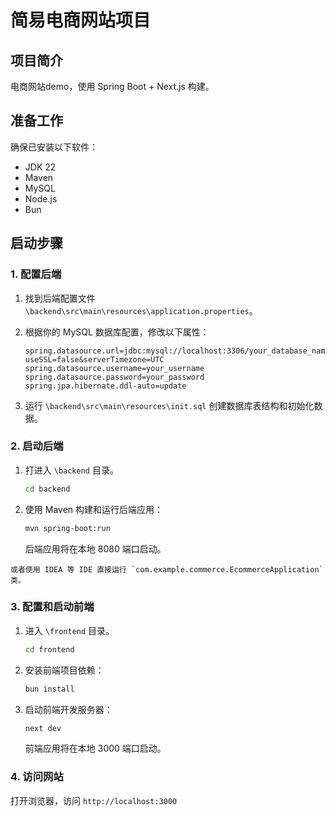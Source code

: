 # 简易电商网站项目

## 项目简介

电商网站demo，使用 Spring Boot + Next.js 构建。

## 准备工作

确保已安装以下软件：

*   JDK 22
*   Maven
*   MySQL
*   Node.js
*   Bun

## 启动步骤

### 1. 配置后端

1.  找到后端配置文件 `\backend\src\main\resources\application.properties`。

2.  根据你的 MySQL 数据库配置，修改以下属性：

    ```properties
    spring.datasource.url=jdbc:mysql://localhost:3306/your_database_name?useSSL=false&serverTimezone=UTC
    spring.datasource.username=your_username
    spring.datasource.password=your_password
    spring.jpa.hibernate.ddl-auto=update
    ```

3.  运行 `\backend\src\main\resources\init.sql` 创建数据库表结构和初始化数据。

### 2. 启动后端

1.  打进入 `\backend` 目录。
    ```bash
    cd backend
    ```

2.  使用 Maven 构建和运行后端应用：

    ```bash
    mvn spring-boot:run
    ```

    后端应用将在本地 8080 端口启动。

```
或者使用 IDEA 等 IDE 直接运行 `com.example.commerce.EcommerceApplication` 类。
```

### 3. 配置和启动前端

1.  进入 `\frontend` 目录。
    ```bash
    cd frontend
    ```

2.  安装前端项目依赖：

    ```bash
    bun install
    ```

3.  启动前端开发服务器：

    ```bash
    next dev
    ```

    前端应用将在本地 3000 端口启动。
### 4. 访问网站

打开浏览器，访问 `http://localhost:3000`
